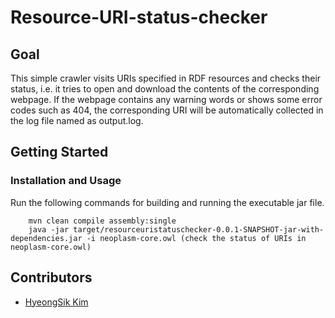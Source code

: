 # Resource-URI-status-checker

## Goal
This simple crawler visits URIs specified in RDF resources and checks their status, i.e. it tries to open and download the contents of the corresponding webpage. If the webpage contains any warning words or shows some error codes such as 404, the corresponding URI will be automatically collected in the log file named as output.log.

## Getting Started
### Installation and Usage
Run the following commands for building and running the executable jar file.

~~~~
    mvn clean compile assembly:single
    java -jar target/resourceuristatuschecker-0.0.1-SNAPSHOT-jar-with-dependencies.jar -i neoplasm-core.owl (check the status of URIs in neoplasm-core.owl) 
~~~~

## Contributors
- [HyeongSik Kim](https://github.com/yy20716)
